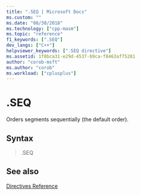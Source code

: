```yaml
---
title: ".SEQ | Microsoft Docs"
ms.custom: ""
ms.date: "08/30/2018"
ms.technology: ["cpp-masm"]
ms.topic: "reference"
f1_keywords: [".SEQ"]
dev_langs: ["C++"]
helpviewer_keywords: [".SEQ directive"]
ms.assetid: 1f8bca31-e29d-4537-b9ca-f8463af75281
author: "corob-msft"
ms.author: "corob"
ms.workload: ["cplusplus"]
---
```

# .SEQ

Orders segments sequentially (the default order).

## Syntax

> .SEQ

## See also

[Directives Reference](../../assembler/masm/directives-reference.md)<br/>